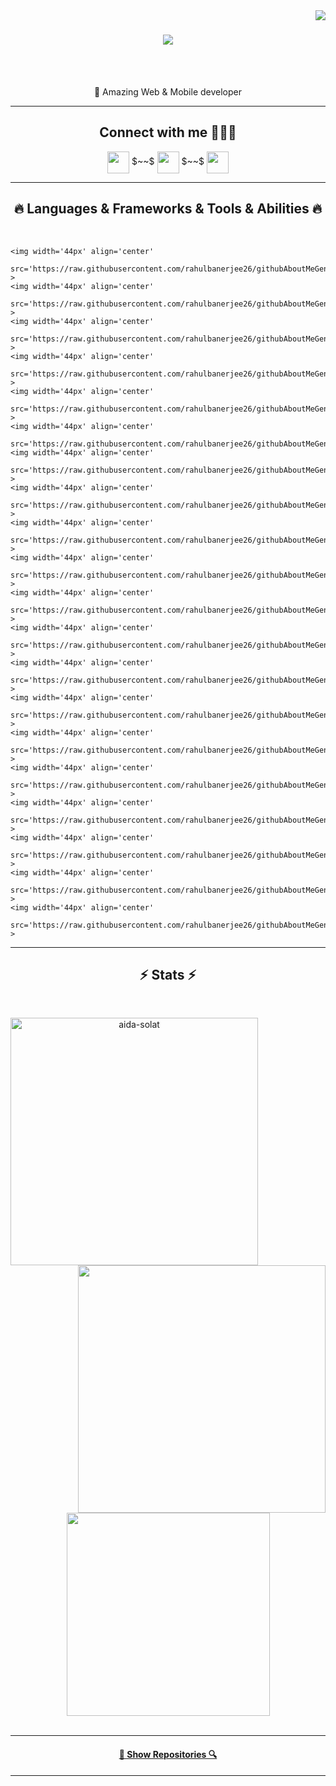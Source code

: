 <img align="right" src="https://visitor-badge.laobi.icu/badge?page_id=freedevsoft.freedevsoft">

<h1 align="center">
    <a href="https://git.io/typing-svg">
        <img
            src="https://readme-typing-svg.herokuapp.com/?lines=Hello+Thanks+for+visiting+my+github!+👋;💖Professional+developer....;">
    </a>
</h1>

<br>
<p align="center">
    <br>
    🔬 Amazing Web & Mobile developer
    <br>

</p>

<hr>
<h2 align='center'> Connect with me 🙋🏼‍♀️ </h2>
<p align='center'>
    <a href='https://www.linkedin.com/in/aida-solat/'> <img width='35px' align='center'
            src="https://raw.githubusercontent.com/rahulbanerjee26/githubAboutMeGenerator/main/icons/linked-in-alt.svg" /></a>
    $~~$
    <a href='https://github.com/aida-solat'> <img width='35px' align='center'
            src="https://raw.githubusercontent.com/rahulbanerjee26/githubAboutMeGenerator/main/icons/github.svg" /></a>
    $~~$
    <a href="mailto:aidasolatco@gmail.com?subject=Would you like more information?"> <img width='35px' align='center'
            src="https://raw.githubusercontent.com/rahulbanerjee26/githubAboutMeGenerator/main/icons/yahoo.svg" /></a>


</p>


<hr>
<h2 align="center">🔥 Languages & Frameworks & Tools & Abilities 🔥</h2>
<br>
<p align="center">

    <img width='44px' align='center'
        src='https://raw.githubusercontent.com/rahulbanerjee26/githubAboutMeGenerator/main/icons/javascript.svg' >
    <img width='44px' align='center'
        src='https://raw.githubusercontent.com/rahulbanerjee26/githubAboutMeGenerator/main/icons/typescript.svg' >
    <img width='44px' align='center'
        src='https://raw.githubusercontent.com/rahulbanerjee26/githubAboutMeGenerator/main/icons/reactjs.svg' >
    <img width='44px' align='center'
        src='https://raw.githubusercontent.com/rahulbanerjee26/githubAboutMeGenerator/main/icons/redux.svg' >
    <img width='44px' align='center'
        src='https://raw.githubusercontent.com/rahulbanerjee26/githubAboutMeGenerator/main/icons/nodejs.svg' >
    <img width='44px' align='center'
        src='https://raw.githubusercontent.com/rahulbanerjee26/githubAboutMeGenerator/main/icons/reactnative.svg'>
    <img width='44px' align='center'
        src='https://raw.githubusercontent.com/rahulbanerjee26/githubAboutMeGenerator/main/icons/css.svg' >
    <img width='44px' align='center'
        src='https://raw.githubusercontent.com/rahulbanerjee26/githubAboutMeGenerator/main/icons/sass.svg' >
    <img width='44px' align='center'
        src='https://raw.githubusercontent.com/rahulbanerjee26/githubAboutMeGenerator/main/icons/bootstrap.svg' >
    <img width='44px' align='center'
        src='https://raw.githubusercontent.com/rahulbanerjee26/githubAboutMeGenerator/main/icons/tailwind.svg' >
    <img width='44px' align='center'
        src='https://raw.githubusercontent.com/rahulbanerjee26/githubAboutMeGenerator/main/icons/html.svg' >
    <img width='44px' align='center'
        src='https://raw.githubusercontent.com/rahulbanerjee26/githubAboutMeGenerator/main/icons/oracle.svg' >
    <img width='44px' align='center'
        src='https://raw.githubusercontent.com/rahulbanerjee26/githubAboutMeGenerator/main/icons/mysql.svg' >
    <img width='44px' align='center'
        src='https://raw.githubusercontent.com/rahulbanerjee26/githubAboutMeGenerator/main/icons/mongodb.svg' >
    <img width='44px' align='center'
        src='https://raw.githubusercontent.com/rahulbanerjee26/githubAboutMeGenerator/main/icons/postgresql.svg' >
    <img width='44px' align='center'
        src='https://raw.githubusercontent.com/rahulbanerjee26/githubAboutMeGenerator/main/icons/firebase.svg' >
    <img width='44px' align='center'
        src='https://raw.githubusercontent.com/rahulbanerjee26/githubAboutMeGenerator/main/icons/git.svg' >
    <img width='44px' align='center'
        src='https://raw.githubusercontent.com/rahulbanerjee26/githubAboutMeGenerator/main/icons/github.svg' >
    <img width='44px' align='center'
        src='https://raw.githubusercontent.com/rahulbanerjee26/githubAboutMeGenerator/main/icons/npm.svg' >
    <img width='44px' align='center'
        src='https://raw.githubusercontent.com/rahulbanerjee26/githubAboutMeGenerator/main/icons/babel.svg' >


</p>
<hr>
<h2 align="center">⚡ Stats ⚡</h2>
<br>
<p align=center>
<div align=center>
    <a href="#" title="Go to Source">
        <img align="left" width=396
            src="https://github-readme-streak-stats.herokuapp.com/?user=aida-solat&theme=react&border=#61dafb&hide_border=true"
            alt="aida-solat" />
    </a>
    <a href="#" title="Go to Source">
        <img align="right" width=396
            src="https://github-readme-stats.vercel.app/api?username=aida-solat&show_icons=true&theme=react&border_color=#61dafb&hide_border=true" />
    </a>
</div>
<br><br><br><br><br><br><br><br><br>
<div align=center>
    <a href="#">
        <img width=325 align="center"
            src="https://github-readme-stats.vercel.app/api/top-langs/?username=aida-solat&hide=c%23,powershell,Mathematica,Ruby,Objective-C,Objective-C%2b%2b,Cuda&title_color=61dafb&text_color=ffffff&icon_color=61dafb&bg_color=20232a&langs_count=8&layout=compact&border_color=#61dafb&hide_border=true" />
    </a>
</div>
<br>

</p>
<hr>


<h4 align="center">
    <a href="https://github.com/aida-solat?tab=repositories" title="Show Repositories">🔎 Show Repositories 🔍</a>
</h4>

<hr>

